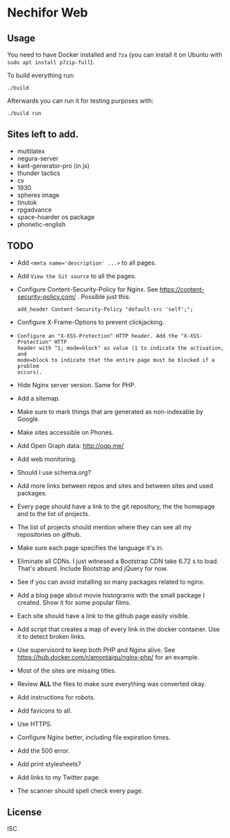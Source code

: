 # Nechifor Web

## Usage

You need to have Docker installed and `7za` (you can install it on Ubuntu with
`sudo apt install p7zip-full`).

To build everything run:

    ./build

Afterwards you can run it for testing purposes with:

    ./build run

## Sites left to add.

- multilatex
- negura-server
- kant-generator-pro (in js)
- thunder tactics
- cv
- 1930
- spheres image
- tinutok
- rpgadvance
- space-hoarder os package
- phonetic-english

## TODO

- Add `<meta name='description' ...>` to all pages.

- Add `View the Git source` to all the pages.

- Configure Content-Security-Policy for Nginx. See
  https://content-security-policy.com/ . Possible just this:

      add_header Content-Security-Policy "default-src 'self';";

- Configure X-Frame-Options to prevent clickjacking.

- ```
  Configure an "X-XSS-Protection" HTTP header. Add the "X-XSS-Protection" HTTP
  header with "1; mode=block" as value (1 to indicate the activation, and
  mode=block to indicate that the entire page must be blocked if a problem
  occurs).
  ```

- Hide Nginx server version. Same for PHP.

- Add a sitemap.

- Make sure to mark things that are generated as non-indexable by Google.

- Make sites accessible on Phones.

- Add Open Graph data: http://ogp.me/

- Add web monitoring.

- Should I use schema.org?

- Add more links between repos and sites and between sites and used packages.

- Every page should have a link to the git repository, the the homepage and to
  the list of projects.

- The list of projects should mention where they can see all my repositories on
  github.

- Make sure each page specifies the language it's in.

- Eliminate all CDNs. I just witnesed a Bootstrap CDN take 6.72 s to load.
  That's absurd. Include Bootstrap and jQuery for now.

- See if you can avoid installing so many packages related to nginx.

- Add a blog page about movie histograms with the small package I created. Show
  it for some popular films.

- Each site should have a link to the github page easily visible.

- Add script that creates a map of every link in the docker container. Use it to
  detect broken links.

- Use supervisord to keep both PHP and Nginx alive. See
  https://hub.docker.com/r/amontaigu/nginx-php/ for an example.

- Most of the sites are missing titles.

- Review **ALL** the files to make sure everything was converted okay.

- Add instructions for robots.

- Add favicons to all.

- Use HTTPS.

- Configure Nginx better, including file expiration times.

- Add the 500 error.

- Add print stylesheets?

- Add links to my Twitter page.

- The scanner should spell check every page.

## License

ISC

